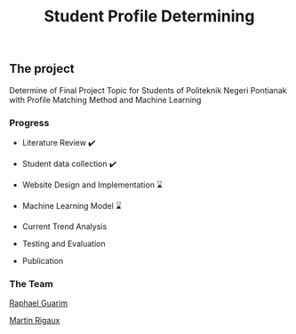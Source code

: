 <h1 align="center"> Student Profile Determining </h1>
<br>

## The project

Determine of Final Project Topic for Students of Politeknik Negeri Pontianak with Profile Matching Method and Machine Learning

### Progress

  - Literature Review ✔️
  
  - Student data collection ✔️
  
  - Website Design and Implementation ⌛

  - Machine Learning Model ⌛

  - Current Trend Analysis 

  - Testing and Evaluation
  
  - Publication

### The Team

<a href="https://github.com/RaphaelGuarim">Raphael Guarim </a>

<a href="https://github.com/rwmicro">Martin Rigaux  </a>